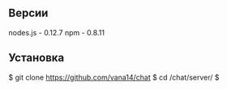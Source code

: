 ## Версии

nodes.js - 0.12.7
npm - 0.8.11

## Установка

$ git clone https://github.com/vana14/chat
$ cd /chat/server/
$

